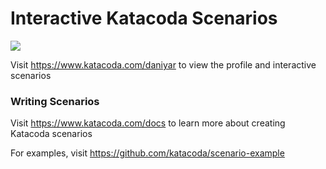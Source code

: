 # Interactive Katacoda Scenarios

[![](http://shields.katacoda.com/katacoda/daniyar/count.svg)](https://www.katacoda.com/daniyar "Get your profile on Katacoda.com")

Visit https://www.katacoda.com/daniyar to view the profile and interactive scenarios

### Writing Scenarios
Visit https://www.katacoda.com/docs to learn more about creating Katacoda scenarios

For examples, visit https://github.com/katacoda/scenario-example
